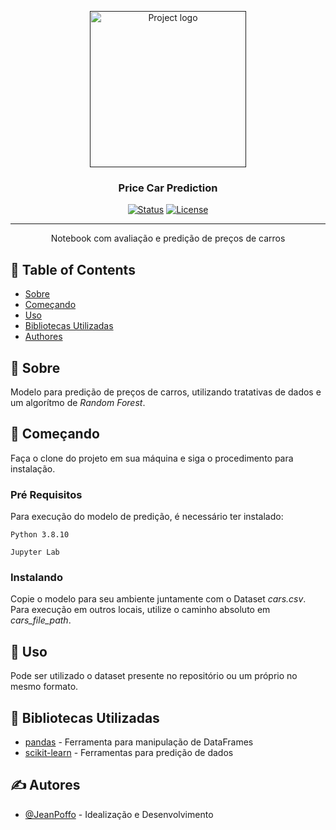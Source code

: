 <p align="center">
  <a href="" rel="noopener">
 <img width=250px height=250px src="https://upload.wikimedia.org/wikipedia/commons/thumb/3/38/Jupyter_logo.svg/250px-Jupyter_logo.svg.png" alt="Project logo"></a>
</p>

<h3 align="center">Price Car Prediction</h3>

<div align="center">

[![Status](https://img.shields.io/badge/status-active-success.svg)]()
[![License](https://img.shields.io/badge/license-MIT-blue.svg)](/LICENSE)

</div>

---

<p align="center"> Notebook com avaliação e predição de preços de carros
    <br> 
</p>

## 📝 Table of Contents

- [Sobre](#sobre)
- [Começando](#comecando)
- [Uso](#uso)
- [Bibliotecas Utilizadas](#bibliotecas)
- [Authores](#autores)

## 🧐 Sobre <a name = "sobre"></a>

Modelo para predição de preços de carros, utilizando tratativas de dados e um algorítmo de *Random Forest*.
## 🏁 Começando <a name = "comecando"></a>

Faça o clone do projeto em sua máquina e siga o procedimento para instalação.

### Pré Requisitos

Para execução do modelo de predição, é necessário ter instalado:

```
Python 3.8.10

Jupyter Lab
```

### Instalando

Copie o modelo para seu ambiente juntamente com o Dataset *cars.csv*. Para execução em outros locais, utilize o caminho absoluto em *cars_file_path*.

## 🎈 Uso <a name="uso"></a>

Pode ser utilizado o dataset presente no repositório ou um próprio no mesmo formato.

## 📓 Bibliotecas Utilizadas <a name = "bibliotecas"></a>

- [pandas](https://pandas.pydata.org/docs/index.html) - Ferramenta para manipulação de DataFrames
- [scikit-learn](https://scikit-learn.org/stable/) - Ferramentas para predição de dados

## ✍️ Autores <a name = "autores"></a>

- [@JeanPoffo](https://github.com/JeanPoffo) - Idealização e Desenvolvimento